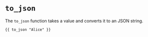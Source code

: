 # `to_json`

The `to_json` function takes a value and converts it to an JSON string.

```
{{ to_json "Alice" }}
```
